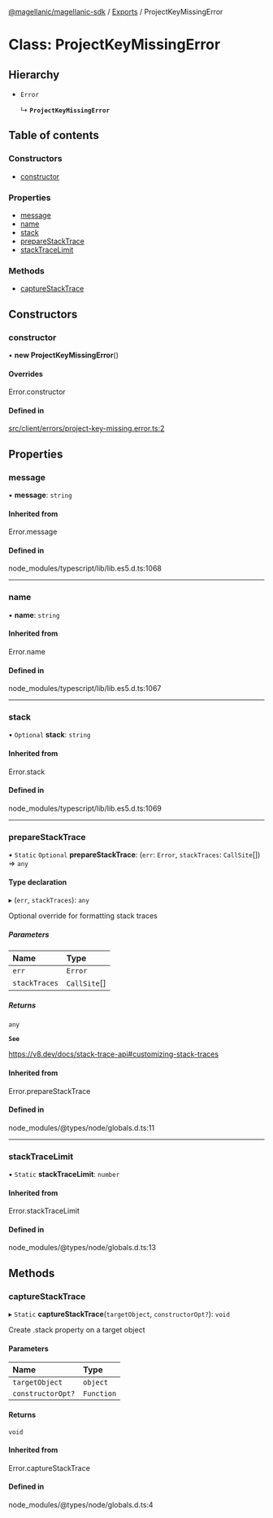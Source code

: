 [@magellanic/magellanic-sdk](../README.md) / [Exports](../modules.md) / ProjectKeyMissingError

# Class: ProjectKeyMissingError

## Hierarchy

- `Error`

  ↳ **`ProjectKeyMissingError`**

## Table of contents

### Constructors

- [constructor](ProjectKeyMissingError.md#constructor)

### Properties

- [message](ProjectKeyMissingError.md#message)
- [name](ProjectKeyMissingError.md#name)
- [stack](ProjectKeyMissingError.md#stack)
- [prepareStackTrace](ProjectKeyMissingError.md#preparestacktrace)
- [stackTraceLimit](ProjectKeyMissingError.md#stacktracelimit)

### Methods

- [captureStackTrace](ProjectKeyMissingError.md#capturestacktrace)

## Constructors

### constructor

• **new ProjectKeyMissingError**()

#### Overrides

Error.constructor

#### Defined in

[src/client/errors/project-key-missing.error.ts:2](https://github.com/Magellanic-AI/magellanic-sdk-nodejs/blob/76346bd/src/client/errors/project-key-missing.error.ts#L2)

## Properties

### message

• **message**: `string`

#### Inherited from

Error.message

#### Defined in

node_modules/typescript/lib/lib.es5.d.ts:1068

___

### name

• **name**: `string`

#### Inherited from

Error.name

#### Defined in

node_modules/typescript/lib/lib.es5.d.ts:1067

___

### stack

• `Optional` **stack**: `string`

#### Inherited from

Error.stack

#### Defined in

node_modules/typescript/lib/lib.es5.d.ts:1069

___

### prepareStackTrace

▪ `Static` `Optional` **prepareStackTrace**: (`err`: `Error`, `stackTraces`: `CallSite`[]) => `any`

#### Type declaration

▸ (`err`, `stackTraces`): `any`

Optional override for formatting stack traces

##### Parameters

| Name | Type |
| :------ | :------ |
| `err` | `Error` |
| `stackTraces` | `CallSite`[] |

##### Returns

`any`

**`See`**

https://v8.dev/docs/stack-trace-api#customizing-stack-traces

#### Inherited from

Error.prepareStackTrace

#### Defined in

node_modules/@types/node/globals.d.ts:11

___

### stackTraceLimit

▪ `Static` **stackTraceLimit**: `number`

#### Inherited from

Error.stackTraceLimit

#### Defined in

node_modules/@types/node/globals.d.ts:13

## Methods

### captureStackTrace

▸ `Static` **captureStackTrace**(`targetObject`, `constructorOpt?`): `void`

Create .stack property on a target object

#### Parameters

| Name | Type |
| :------ | :------ |
| `targetObject` | `object` |
| `constructorOpt?` | `Function` |

#### Returns

`void`

#### Inherited from

Error.captureStackTrace

#### Defined in

node_modules/@types/node/globals.d.ts:4
